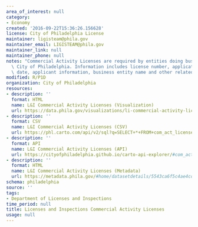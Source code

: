 ```yaml
---
area_of_interest: null
category:
- Economy
created: '2016-09-22T15:36:26.156628'
license: City of Philadelphia License
maintainer: ligisteam@phila.gov
maintainer_email: LIGISTEAM@phila.gov
maintainer_link: null
maintainer_phone: null
notes: "Commercial Activity Licenses are required by entities doing business in the\
  \ City of Philadelphia. Information includes license number, application date, issuance\
  \ date, applicant information, business entity name and other related information."
modified: R/P1D
organization: City of Philadelphia
resources:
- description: ''
  format: HTML
  name: L&I Commercial Activity Licenses (Visualization)
  url: https://data.phila.gov/visualizations/li-commercial-activity-licenses
- description: ''
  format: CSV
  name: L&I Commercial Activity Licenses (CSV)
  url: https://phl.carto.com/api/v2/sql?q=SELECT+*+FROM+com_act_licenses&filename=com_act_licenses&format=csv&skipfields=cartodb_id
- description: ''
  format: API
  name: L&I Commercial Activity Licenses (API)
  url: https://cityofphiladelphia.github.io/carto-api-explorer/#com_act_licenses
- description: ''
  format: HTML
  name: L&I Commercial Activity Licenses (Metadata)
  url: https://metadata.phila.gov/#home/datasetdetails/5543ca6f5c4ae4cd66d3ff59/representationdetails/5e9a06fb98cc42001606f331/
schema: philadelphia
source: ''
tags:
- Department of Licenses and Inspections
time_period: null
title: Licenses and Inspections Commercial Activity Licenses
usage: null
---
```

